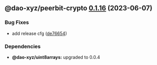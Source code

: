 ## @dao-xyz/peerbit-crypto [0.1.16](https://github.com/dao-xyz/peerbit/compare/@dao-xyz/peerbit-crypto@0.1.15...@dao-xyz/peerbit-crypto@0.1.16) (2023-06-07)


### Bug Fixes

* add release cfg ([de76654](https://github.com/dao-xyz/peerbit/commit/de766548f8106804d319e8b51e9607f2a3f60726))





### Dependencies

* **@dao-xyz/uint8arrays:** upgraded to 0.0.4
